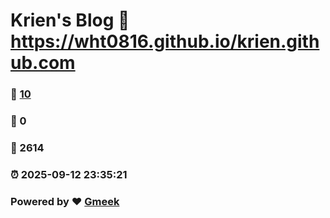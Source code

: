 # Krien's Blog :link: https://wht0816.github.io/krien.github.com 
### :page_facing_up: [10](https://wht0816.github.io/krien.github.com/tag.html) 
### :speech_balloon: 0 
### :hibiscus: 2614 
### :alarm_clock: 2025-09-12 23:35:21 
### Powered by :heart: [Gmeek](https://github.com/Meekdai/Gmeek)
